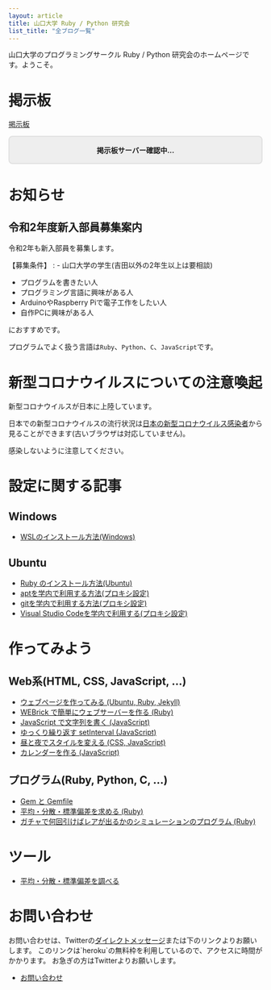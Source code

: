 ```yaml
---
layout: article
title: 山口大学 Ruby / Python 研究会
list_title: "全ブログ一覧"
---
```


山口大学のプログラミングサークル Ruby / Python 研究会のホームページです。ようこそ。

# 掲示板
[掲示板](bbs.html)

<div id="server_status">掲示板サーバー確認中...</div>

<script>
let servs = new XMLHttpRequest
servs.open("GET", "https://www.yamaguchi.tech/cgi-bin/status_poster.cgi")
servs.send()
servs.onload = function(e){
    if(e.target.response == "OK"){
        server_status.classList += "ok_server"
        server_status.innerText = "掲示板サーバー接続可能"
    }
}
</script>
<style>
#server_status {
    padding: 16px;
    background: #eee;
    text-align: center;
    border: solid 2px #E0E0E0;
    border-radius: 8px;
    font-weight: bold;
}
#server_status.ok_server{
    background: #43A047;
    border: solid 2px #388E3C;
    color: #E8F5E9;
}
</style>

# お知らせ

## 令和2年度新入部員募集案内
令和2年も新入部員を募集します。

【募集条件】
:   - 山口大学の学生(吉田以外の2年生以上は要相談)

- プログラムを書きたい人
- プログラミング言語に興味がある人
- ArduinoやRaspberry Piで電子工作をしたい人
- 自作PCに興味がある人

におすすめです。

プログラムでよく扱う言語は`Ruby`、`Python`、`C`、`JavaScript`です。

# 新型コロナウイルスについての注意喚起
新型コロナウイルスが日本に上陸しています。

日本での新型コロナウイルスの流行状況は[日本の新型コロナウイルス感染者](SARS-CoV-2.html)から見ることができます(古いブラウザは対応していません)。

感染しないように注意してください。

<!-- - [サークルに参加したい人へ](2019/11/17/173933.html) -->
<!-- - [ホームページの更新とリンク切れについて](2019/11/17/174443.html) -->

<!-- # Ruby の記事

## 第一回 Ruby 勉強会

- [変数とは](2019/11/17/145743.html)
- [代入と破壊](2019/11/17/154125.html)
- [4種類の変数](2019/11/17/160337.html)
- [クラス](2019/11/17/231521.html)
- [モジュール](2019/11/18/011623.html)

## 第二回 Ruby 勉強会

- [p, print, putsメソッド](2019/11/18/022057.html)
- [真偽値と論理演算子](2019/11/18/031545.html)
- [手続きオブジェクト](2019/11/23/040755.html)
- [super](2019/11/23/053516.html)

# 第三回 Ruby 勉強会

- [コマンドラインオプション](2019/11/23/204550.html) -->


<!--
# GO の記事

## 第一回 GO 勉強会

- [Hello, world](2019/11/23/075341.html)
- [パッケージ](2019/11/23/080310.html)
- [インポート](2019/11/23/083627.html)
- [関数](2019/11/23/090417.html)

-->

# 設定に関する記事

## Windows
- [WSLのインストール方法(Windows)](install_wsl/)

## Ubuntu 
- [Ruby のインストール方法(Ubuntu)](2019/11/18/085538.html)
- [aptを学内で利用する方法(プロキシ設定)](2019/11/17/181758.html)
- [gitを学内で利用する方法(プロキシ設定)](github_gakunai.html)
- [Visual Studio Codeを学内で利用する(プロキシ設定)](code_gakunai.html)

# 作ってみよう

## Web系(HTML, CSS, JavaScript, ...)
- [ウェブページを作ってみる (Ubuntu, Ruby, Jekyll)](create_webpage/)
- [WEBrick で簡単にウェブサーバーを作る (Ruby)](webrick.html)
- [JavaScript で文字列を書く (JavaScript)](jsmojiretsu.html)
- [ゆっくり繰り返す setInterval (JavaScript)](jssi.html)
- [昼と夜でスタイルを変える (CSS, JavaScript)](hiruyoru.html)
- [カレンダーを作る (JavaScript)](calendar.html)

## プログラム(Ruby, Python, C, ...)
- [Gem と Gemfile](gem.html)
- [平均・分散・標準偏差を求める (Ruby)](mean_var_sd.html)
- [ガチャで何回引けばレアが出るかのシミュレーションのプログラム (Ruby)](gacha.html)

# ツール
- [平均・分散・標準偏差を調べる](statistics/)

# お問い合わせ
お問い合わせは、Twitterの[ダイレクトメッセージ](https://twitter.com/__ruby_python__)または下のリンクよりお願いします。
このリンクは`heroku`の無料枠を利用しているので、アクセスに時間がかかります。
お急ぎの方はTwitterよりお願いします。

- [お問い合わせ](https://sekiei.herokuapp.com/ruby_python_programming_circle)

<script src="assets/js/title_anime.js"></script>